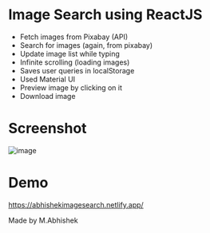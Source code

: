 # Image Search using ReactJS

- Fetch images from Pixabay (API)
- Search for images (again, from pixabay)
- Update image list while typing
- Infinite scrolling (loading images)
- Saves user queries in localStorage
- Used Material UI
- Preview image by clicking on it
- Download image

# Screenshot

![image](https://user-images.githubusercontent.com/68701271/134490528-ee35aacb-7bb3-4f0e-9973-142d580a9eb4.png)

# Demo

https://abhishekimagesearch.netlify.app/

Made by M.Abhishek
